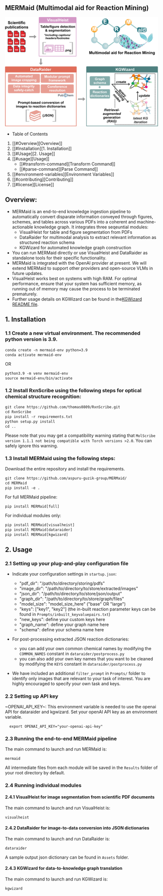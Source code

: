 ## MERMaid (Multimodal aid for Reaction Mining)

<img src="./Assets/MERMaid-overview.jpg" alt="Overview" width="600">

* Table of Contents
1. [[#Overview][Overview]]
2. [[#Installation][1. Installation]]
3. [[#Usage][2. Usage]]
4. [[#usage][Usage]]
   - [[#transform-command][Transform Command]]
   - [[#parse-command][Parse Command]]
5. [[#environment-variables][Environment Variables]]
6. [[#contributing][Contributing]]
7. [[#license][License]]

## Overview: 
* MERMaid is an end-to-end knowledge ingestion pipeline to automatically convert disparate information conveyed through figures, schemes, and tables across various PDFs into a coherent and machine-actionable knowledge graph. It integrates three seqeuntial modules: 
    * VisualHeist for table and figure segmentation from PDFs 
    * DataRaider for multimodal analysis to extract relevant information as structured reaction schema
    * KGWizard for automated knowledge graph construction
* You can run MERMaid directly or use VisualHeist and DataRaider as standalone tools for their specific functionality.
* MERMaid is integrated with the OpenAI provider at present. We will extend MERMaid to support other providers and open-source VLMs in future updates.
* VisualHeist works best on systems with high RAM. For optimal performance, ensure that your system has sufficient memory, as running out of memory may cause the process to be terminated prematurely.
* Further usage details on KGWizard can be found in the[KGWizard README file](https://github.com/aspuru-guzik-group/MERMaid/blob/main/src/kgwizard/README.org). 

## 1. Installation 

### 1.1 Create a new virtual environment. The recommended python version is 3.9.

```
conda create -n mermaid-env python=3.9
conda activate mermaid-env
```
OR 
```
python3.9 -m venv mermaid-env
source mermaid-env/bin/activate
```

### 1.2 Install RxnScribe using the following steps for optical chemical structure recognition:
```
git clone https://github.com/thomas0809/RxnScribe.git
cd RxnScribe
pip install -r requirements.txt
python setup.py install
cd ..
```
Please note that you may get a compatibility warning stating that `MolScribe version 1.1.1 not being compatible with Torch versions >2.0`. You can safely ignore this warning.

### 1.3 Install MERMaid using the following steps: 

Download the entire repository and install the requirements.
```
git clone https://github.com/aspuru-guzik-group/MERMaid/
cd MERMaid
pip install -e .
```
For full MERMaid pipeline: 
```
pip install MERMaid[full]
```

For individual modules only: 
```
pip install MERMaid[visualheist]
pip install MERMaid[dataraider]
pip install MERMaid[kgwizard]
```

## 2. Usage 
### 2.1 Setting up your plug-and-play configuration file 
* Indicate your configuration settings in `startup.json`: 
    * "pdf_dir": "/path/to/directory/storing/pdfs"
    * "image_dir": "/path/to/directory/to/store/extracted/images"
    * "json_dir": "/path/to/directory/to/store/json/output"
    * "graph_dir": "/path/to/directory/to/store/graph/files"
    * "model_size": "model_size_here" ("base" OR "large")
    * "keys": ["key1", "key2"] (the in-built reaction parameter keys can be found in `Prompts/inbuilt_keyvaluepairs.txt`) 
    * "new_keys": define your custom keys here 
    * "graph_name": define your graph name here
    * "schema": define your schema name here

* For post-processing extracted JSON reaction dictionaries: 
    * you can add your own common chemical names by modifying the `COMMON_NAMES` constant in `dataraider/postprocess.py`
    * you can also add your own key names that you want to be cleaned by modifying the `KEYS` constant in `dataraider/postprocess.py`

* We have included an additional `filter_prompt` in `Prompts/` folder to identify only images that are relevant to your task of interest. You are highly encouraged to specify your own task and keys. 

### 2.2 Setting up API key

~OPENAI_API_KEY~: This environment variable is needed to use the openai API for dataraider and kgwizard. Set your openAI API key as an environment variable. 

```
  export OPENAI_API_KEY="your-openai-api-key"
```
### 2.3 Running the end-to-end MERMaid pipeline 
The main command to launch and run MERMaid is: 
```
mermaid
```
All intermediate files from each module will be saved in the `Results` folder of your root directory by default.

### 2.4 Running individual modules 
#### 2.4.1 VisualHeist for image segmentation from scientific PDF documents 
The main command to launch and run VisualHeist is: 
```
visualheist
```

#### 2.4.2 DataRaider for image-to-data conversion into JSON dictionaries 
The main command to launch and run DataRaider is: 
```
dataraider
```
A sample output json dictionary can be found in `Assets` folder. 

#### 2.4.3 KGWizard for data-to-knowledge graph translation 
The main command to launch and run KGWizard is: 
```
kgwizard
```